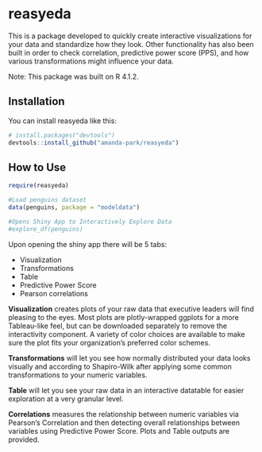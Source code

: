 
<!-- README.md is generated from README.Rmd. Please edit that file -->

# reasyeda

<!-- badges: start -->
<!-- badges: end -->

This is a package developed to quickly create interactive visualizations
for your data and standardize how they look. Other functionality has
also been built in order to check correlation, predictive power score
(PPS), and how various transformations might influence your data.

Note: This package was built on R 4.1.2.

## Installation

You can install reasyeda like this:

``` r
# install.packages("devtools")
devtools::install_github("amanda-park/reasyeda")
```

## How to Use

``` r
require(reasyeda)

#Load penguins dataset
data(penguins, package = "modeldata")

#Opens Shiny App to Interactively Explore Data
#explore_df(penguins)
```

Upon opening the shiny app there will be 5 tabs:

-   Visualization
-   Transformations
-   Table
-   Predictive Power Score
-   Pearson correlations

**Visualization** creates plots of your raw data that executive leaders
will find pleasing to the eyes. Most plots are plotly-wrapped ggplots
for a more Tableau-like feel, but can be downloaded separately to remove
the interactivity component. A variety of color choices are available to
make sure the plot fits your organization’s preferred color schemes.

**Transformations** will let you see how normally distributed your data
looks visually and according to Shapiro-Wilk after applying some common
transformations to your numeric variables.

**Table** will let you see your raw data in an interactive datatable for
easier exploration at a very granular level.

**Correlations** measures the relationship between numeric variables via
Pearson’s Correlation and then detecting overall relationships between
variables using Predictive Power Score. Plots and Table outputs are
provided.
